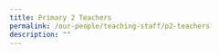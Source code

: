 ```yaml
---
title: Primary 2 Teachers
permalink: /our-people/teaching-staff/p2-teachers
description: ""
---
```

